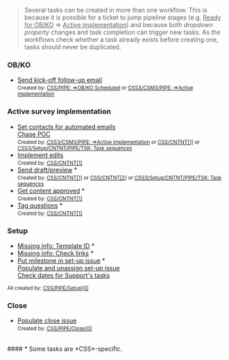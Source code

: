 > Several tasks can be created in more than one workflow. This is because it is possible for a ticket to jump pipeline stages (e.g. <u>Ready for OB/KO</u> ⇒ <u>Active implementation</u>) and because both <em>dropdown property</em> changes and task completion can trigger new tasks. As the workflows check whether a task already exists before creating one, tasks should never be duplicated.  

### OB/KO

- <u>Send kick-off follow-up email</u>  
<small>Created by: [CSS/PIPE: ⇒OB/KO Scheduled]() or [CSS3/CSM3/PIPE: ⇒Active implementation]()</small>  

### Active survey implementation

- <u>Set contacts for automated emails</u>  
<u>Chase POC</u>  
<small>Created by: [CSS3/CSM3/PIPE: ⇒Active implementation]() or [CSS/CNTNT[1]](../workflows/CSS-CNTNT-1-Content-dropdown-change.md) or [CSS3/Setup/CNTNT/PIPE/TSK: Task sequences](../workflows/CSS3-Setup-CNTNT-PIPE-TSK-Task-sequences.md)</small>  
- <u>Implement edits</u>  
<small>Created by: [CSS/CNTNT[1]](../workflows/CSS-CNTNT-1-Content-dropdown-change.md)</small>  
- <u>Send draft/preview</u> *  
<small>Created by: [CSS/CNTNT[1]](../workflows/CSS-CNTNT-1-Content-dropdown-change.md) or [CSS/CNTNT[2]](../workflows/CSS-CNTNT-2-Update-CSS-tasks.md) or [CSS3/Setup/CNTNT/PIPE/TSK: Task sequences](../workflows/CSS3-Setup-CNTNT-PIPE-TSK-Task-sequences.md)</small>  
- <u>Get content approved</u> *  
<small>Created by: [CSS/CNTNT[1]](../workflows/CSS-CNTNT-1-Content-dropdown-change.md)</small>   
- <u>Tag questions</u> *  
<small>Created by: [CSS/CNTNT[1]](../workflows/CSS-CNTNT-1-Content-dropdown-change.md)</small>   

### Setup

- <u>Missing info: Template ID</u> *   
- <u>Missing info: Check links</u> *   
- <u>Put milestone in set-up issue</u> *  
<u>Populate and unassign set-up issue</u>   
<u>Check dates for Support's tasks</u>  

<small>All created by: [CSS/PIPE/Setup[0]](../workflows/CSS-PIPE-Setup-0-Setup--Create-CSS-tasks-GL-issue.md)</small>  

### Close

- <u>Populate close issue</u>  
<small>Created by: [CSS/PIPE/Close[0]](../workflows/CSS-PIPE-Close-0-Live--Create-task-GL-issue.md)</small>

<br>
#### * Some tasks are *CSS*-specific. 